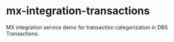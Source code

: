 # mx-integration-transactions
MX integration service demo for transaction categorization in DBS Transactions.
